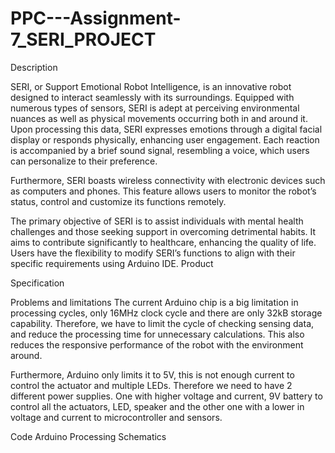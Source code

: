 # PPC---Assignment-7_SERI_PROJECT
Description

SERI, or Support Emotional Robot Intelligence, is an innovative robot designed to interact seamlessly with its surroundings. Equipped with numerous types of sensors, SERI is adept at perceiving environmental nuances as well as physical movements occurring both in and around it. Upon processing this data, SERI expresses emotions through a digital facial display or responds physically, enhancing user engagement. Each reaction is accompanied by a brief sound signal, resembling a voice, which users can personalize to their preference.

Furthermore, SERI boasts wireless connectivity with electronic devices such as computers and phones. This feature allows users to monitor the robot’s status, control and customize its functions remotely.

The primary objective of SERI is to assist individuals with mental health challenges and those seeking support in overcoming detrimental habits. It aims to contribute significantly to healthcare, enhancing the quality of life. Users have the flexibility to modify SERI’s functions to align with their specific requirements using Arduino IDE.
Product

Specification

Problems and limitations
The current Arduino chip is a big limitation in processing cycles, only 16MHz clock cycle and there are only 32kB storage capability. Therefore, we have to limit the cycle of checking sensing data, and reduce the processing time for unnecessary calculations. This also reduces the responsive performance of the robot with the environment around. 

Furthermore, Arduino only limits it to 5V, this is not enough current to control the actuator and multiple LEDs. Therefore we need to have 2 different power supplies. One with higher voltage and current, 9V battery to control all the actuators, LED, speaker and the other one with a lower in voltage and current to microcontroller and sensors.

Code
Arduino
Processing
Schematics
